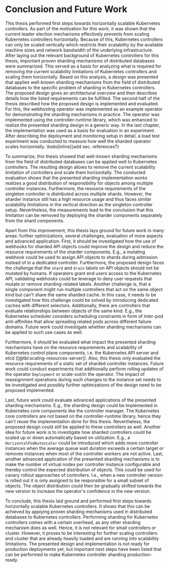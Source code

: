 # Conclusion and Future Work

This thesis performed first steps towards horizontally scalable Kubernetes controllers.
As part of the motivation for this work, it was shown that the current leader election mechanisms effectively prevents from scaling Kubernetes controllers horizontally.
Because of this, Kubernetes controllers can only be scaled vertically which restricts their scalability by the available machine sizes and network bandwidth of the underlying infrastructure.
After laying out the relevant background of Kubernetes controllers for this thesis, important proven sharding mechanisms of distributed databases were summarized.
This served as a basis for analyzing what is required for removing the current scalability limitations of Kubernetes controllers and scaling them horizontally.
Based on this analysis, a design was presented that applies well-known sharding mechanisms from the field of distributed databases to the specific problem of sharding in Kubernetes controllers.
The proposed design gives an architectural overview and then describes details how the listed requirements can be fulfilled.
The second half of the thesis described how the proposed design is implemented and evaluated.
For this, the webhosting operator was implemented as an example operator for demonstrating the sharding mechanisms in practice.
The operator was implemented using the controller-runtime library, which was enhanced to realize the presented sharding design in a generic way.
In the last chapter, the implementation was used as a basis for evaluation in an experiment.
After describing the deployment and monitoring setup in detail, a load test experiment was conducted to measure how well the sharded operator scales horizontally.
\todo[inline]{add sec. references?}

To summarize, this thesis showed that well-known sharding mechanisms from the field of distributed databases can be applied well to Kubernetes controllers.
The resulting design allows to remove the current scalability limitation of controllers and scale them horizontally.
The conducted evaluation shows that the presented sharding implementation works realizes a good distribution of responsibility for objects among multiple controller instances.
Furthermore, the resource requirements of the singleton controller is distributed across multiple shards.
However, the sharder instance still has a high resource usage and thus faces similar scalability limitations in the vertical direction as the singleton controller setup.
Nevertheless, the measurements lead to the conclusion that this limitation can be removed by deploying the sharder components separately from the shard components.

Apart from this improvement, this thesis lays ground for future work in many areas: further optimizations, several challenges, evaluation of more aspects and advanced application.
First, it should be investigated how the use of webhooks for sharded API objects could improve the design and reduce the resource requirements of the sharder components.
E.g., a mutating webhook could be used to assign API objects to shards during admission instead of in a dedicated controller.
Furthermore, the proposed design faces the challenge that the `shard` and `drain` labels on API objects should not be mutated by humans.
If operators grant end users access to the Kubernetes API, validating webhooks could be leverage to deny user requests that mutate or remove sharding-related labels.
Another challenge is, that a single component might run multiple controllers that act on the same object kind but can't share the same sharded cache.
In this case, it needs to be investigated how this challenge could be solved by introducing dedicated caches with different selectors.
Additionally, there are controllers that evaluate relationships between objects of the same kind.
E.g., the Kubernetes scheduler considers scheduling constraints in form of inter-pod anti-affinities that allow spreading related pods across different failure domains.
Future work could investigate whether sharding mechanisms can be applied to such use cases as well.

Furthermore, it should be evaluated what impact the presented sharding mechanisms have on the resource requirements and scalability of Kubernetes control plane components, i.e. the Kubernetes API server and etcd ([@tbl:scaling-resources-server]).
Also, this thesis only evaluated the resource requirements of a static set of sharded controller instances.
Future work could conduct experiments that additionally perform rolling updates of the operator `Deployment` or scale-out/in the operator.
The impact of reassignment operations during such changes to the instance set needs to be investigated and possibly further optimizations of the design need to be proposed implemented.

Last, future work could evaluate advanced applications of the presented sharding mechanisms.
E.g., the sharding design could be implemented in Kubernetes core components like the controller manager.
The Kubernetes core controllers are not based on the controller-runtime library, hence they can't reuse the implementation done for this thesis.
Nevertheless, the proposed design could still be applied to these controllers as well.
Another idea for future work is to investigate how sharded controllers could be scaled up or down automatically based on utilization.
E.g., a `HorizontalPodAutoscaler` could be introduced which adds more controller instances when the average queue wait duration exceeds a certain target or removes instances when most of the controller workers are not active.
Last, another advanced application of the presented sharding mechanisms is to make the number of virtual nodes per controller instance configurable and thereby control the expected distribution of objects.
This could be used for canary rollout approaches of controllers.
I.e., when a new controller version is rolled out it is only assigned to be responsible for a small subset of objects.
The object distribution could then be gradually shifted towards the new version to increase the operator's confidence in the new version.

To conclude, this thesis laid ground and performed first steps towards horizontally scalable Kubernetes controllers.
It shows that this can be achieved by applying proven sharding mechanisms used in distributed databases to Kubernetes controllers.
Performing sharding for Kubernetes controllers comes with a certain overhead, as any other sharding mechanism does as well.
Hence, it is not relevant for small controllers or cluster.
However, it proves to be interesting for further scaling controllers and cluster that are already heavily loaded and are running into scalability limitations.
The presented design and implementation is not ready for production deployments yet, but important next steps have been listed that can be performed to make Kubernetes controller sharding production-ready.
